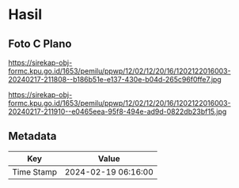 # Hasil

## Foto C Plano

https://sirekap-obj-formc.kpu.go.id/1653/pemilu/ppwp/12/02/12/20/16/1202122016003-20240217-211808--b186b51e-e137-430e-b04d-265c96f0ffe7.jpg

https://sirekap-obj-formc.kpu.go.id/1653/pemilu/ppwp/12/02/12/20/16/1202122016003-20240217-211910--e0465eea-95f8-494e-ad9d-0822db23bf15.jpg


## Metadata

| Key        | Value               |
| ---------- | ------------------- |
| Time Stamp | 2024-02-19 06:16:00 |



